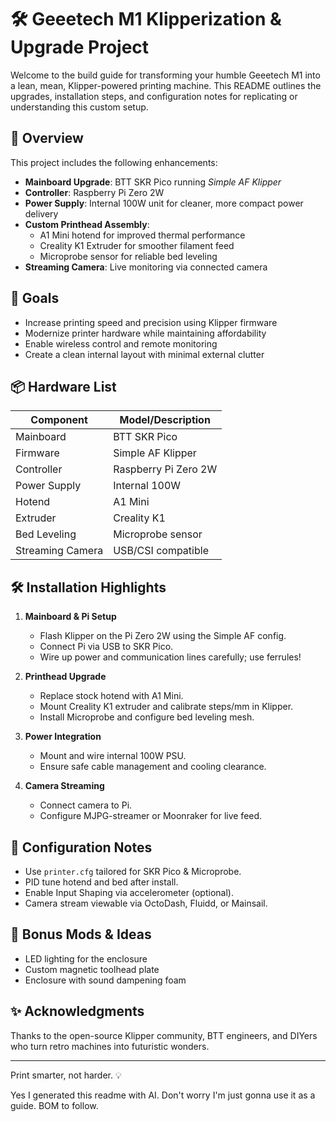 
# 🛠️ Geeetech M1 Klipperization & Upgrade Project

Welcome to the build guide for transforming your humble Geeetech M1 into a lean, mean, Klipper-powered printing machine. This README outlines the upgrades, installation steps, and configuration notes for replicating or understanding this custom setup.

## 🧰 Overview

This project includes the following enhancements:
- **Mainboard Upgrade**: BTT SKR Pico running *Simple AF Klipper*
- **Controller**: Raspberry Pi Zero 2W
- **Power Supply**: Internal 100W unit for cleaner, more compact power delivery
- **Custom Printhead Assembly**:
  - A1 Mini hotend for improved thermal performance
  - Creality K1 Extruder for smoother filament feed
  - Microprobe sensor for reliable bed leveling
- **Streaming Camera**: Live monitoring via connected camera

## 🚀 Goals

- Increase printing speed and precision using Klipper firmware
- Modernize printer hardware while maintaining affordability
- Enable wireless control and remote monitoring
- Create a clean internal layout with minimal external clutter

## 📦 Hardware List

| Component             | Model/Description                    |
|----------------------|--------------------------------------|
| Mainboard            | BTT SKR Pico                         |
| Firmware             | Simple AF Klipper                    |
| Controller           | Raspberry Pi Zero 2W                 |
| Power Supply         | Internal 100W                        |
| Hotend               | A1 Mini                              |
| Extruder             | Creality K1                          |
| Bed Leveling         | Microprobe sensor                    |
| Streaming Camera     | USB/CSI compatible                   |

## 🛠️ Installation Highlights

1. **Mainboard & Pi Setup**
   - Flash Klipper on the Pi Zero 2W using the Simple AF config.
   - Connect Pi via USB to SKR Pico.
   - Wire up power and communication lines carefully; use ferrules!

2. **Printhead Upgrade**
   - Replace stock hotend with A1 Mini.
   - Mount Creality K1 extruder and calibrate steps/mm in Klipper.
   - Install Microprobe and configure bed leveling mesh.

3. **Power Integration**
   - Mount and wire internal 100W PSU.
   - Ensure safe cable management and cooling clearance.

4. **Camera Streaming**
   - Connect camera to Pi.
   - Configure MJPG-streamer or Moonraker for live feed.

## 🧠 Configuration Notes

- Use `printer.cfg` tailored for SKR Pico & Microprobe.
- PID tune hotend and bed after install.
- Enable Input Shaping via accelerometer (optional).
- Camera stream viewable via OctoDash, Fluidd, or Mainsail.

## 🎨 Bonus Mods & Ideas

- LED lighting for the enclosure
- Custom magnetic toolhead plate
- Enclosure with sound dampening foam

## ✨ Acknowledgments

Thanks to the open-source Klipper community, BTT engineers, and DIYers who turn retro machines into futuristic wonders.

---

Print smarter, not harder. 💡

Yes I generated this readme with AI. Don't worry I'm just gonna use it as a guide. BOM to follow.